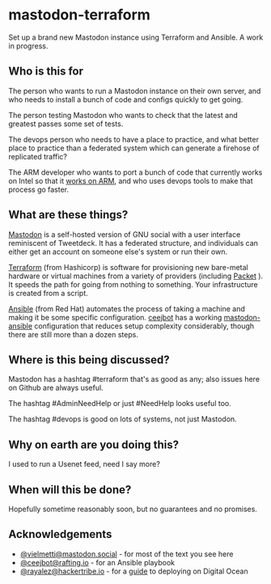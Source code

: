 # mastodon-terraform

Set up a brand new Mastodon instance using Terraform and Ansible. A work in progress.

## Who is this for

The person who wants to run a Mastodon instance on their own server, and
who needs to install a bunch of code and configs quickly to get going.

The person testing Mastodon who wants to check that the latest and greatest
passes some set of tests.

The devops person who needs to have a place to practice, and what better
place to practice than a federated system which can generate a firehose of
replicated traffic?

The ARM developer who wants to port a bunch of code that currently works on
Intel so that it [works on ARM](http://worksonarm.com), and who uses devops
tools to make that process go faster.

## What are these things?

[Mastodon](http://mastodon.social) is a self-hosted version of GNU social with a user interface 
reminiscent of Tweetdeck. It has a federated structure, and individuals
can either get an account on someone else's system or run their own.

[Terraform](https://github.com/hashicorp/terraform) (from Hashicorp) is software for provisioning new bare-metal
hardware or virtual machines from a variety of providers (including [Packet](http://packet.net) ).
It speeds the path for going from nothing to something. Your infrastructure
is created from a script.

[Ansible](https://github.com/ansible/ansible) (from Red Hat) automates
the process of taking a machine and making it be some specific configuration.
[ceejbot](https://github.com/ceejbot) has a working [mastodon-ansible](https://github.com/ceejbot/mastodon-ansible)
configuration that reduces setup complexity considerably, though there are
still more than a dozen steps.

## Where is this being discussed?

Mastodon has a hashtag #terraform that's as good as any; also issues here
on Github are always useful.

The hashtag #AdminNeedHelp or just #NeedHelp looks useful too.

The hashtag #devops is good on lots of systems, not just Mastodon.

## Why on earth are you doing this?

I used to run a Usenet feed, need I say more?

## When will this be done?

Hopefully sometime reasonably soon, but no guarantees and no promises.

## Acknowledgements

* [@vielmetti@mastodon.social](https://mastodon.social/@vielmetti) - for most of the text you see here
* [@ceejbot@rafting.io](https://rafting.io/@ceejbot) - for an Ansible playbook
* [@rayalez@hackertribe.io](https://hackertribe.io/@rayalez) - for a [guide](http://digitalmind.io/post/deploying-mastodon-on-digital-ocean) to deploying on Digital Ocean
